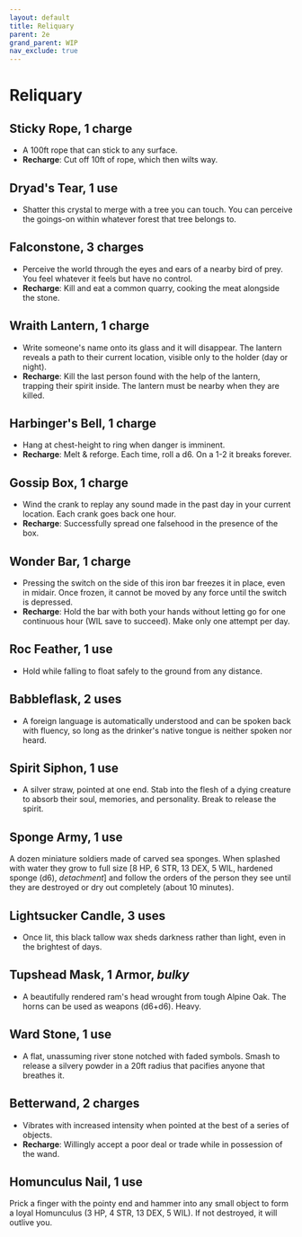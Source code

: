```yaml
---
layout: default
title: Reliquary
parent: 2e
grand_parent: WIP
nav_exclude: true
---
```


# Reliquary

## Sticky Rope, 1 charge

- A 100ft rope that can stick to any surface.
- **Recharge**: Cut off 10ft of rope, which then wilts way.  

## Dryad's Tear, 1 use

- Shatter this crystal to merge with a tree you can touch. You can perceive the goings-on within whatever forest that tree belongs to.
 
## Falconstone, 3 charges

- Perceive the world through the eyes and ears of a nearby bird of prey. You feel whatever it feels but have no control.
- **Recharge**: Kill and eat a common quarry, cooking the meat alongside the stone.

## Wraith Lantern, 1 charge

- Write someone's name onto its glass and it will disappear. The lantern reveals a path to their current location, visible only to the holder (day or night).
- **Recharge**: Kill the last person found with the help of the lantern, trapping their spirit inside. The lantern must be nearby when they are killed.

## Harbinger's Bell, 1 charge

- Hang at chest-height to ring when danger is imminent.
- **Recharge**: Melt & reforge. Each time, roll a d6. On a 1-2 it breaks forever.

## Gossip Box, 1 charge

- Wind the crank to replay any sound made in the past day in your current location. Each crank goes back one hour.
- **Recharge**: Successfully spread one falsehood in the presence of the box.

## Wonder Bar, 1 charge

- Pressing the switch on the side of this iron bar freezes it in place, even in midair. Once frozen, it cannot be moved by any force until the switch is depressed.
- **Recharge**: Hold the bar with both your hands without letting go for one continuous hour (WIL save to succeed). Make only one attempt per day.

## Roc Feather, 1 use

- Hold while falling to float safely to the ground from any distance.

## Babbleflask, 2 uses

- A foreign language is automatically understood and can be spoken back with fluency, so long as the drinker's native tongue is neither spoken nor heard.

## Spirit Siphon, 1 use

- A silver straw, pointed at one end. Stab into the flesh of a dying creature to absorb their soul, memories, and personality. Break to release the spirit.

## Sponge Army, 1 use

A dozen miniature soldiers made of carved sea sponges. When splashed with water they grow to full size [8 HP, 6 STR, 13 DEX, 5 WIL, hardened sponge (d6), _detachment_] and follow the orders of the person they see until they are destroyed or dry out completely (about 10 minutes). 

## Lightsucker Candle, 3 uses

- Once lit, this black tallow wax sheds darkness rather than light, even in the brightest of days.

## Tupshead Mask, 1 Armor, _bulky_

- A beautifully rendered ram's head wrought from tough Alpine Oak. The horns can be used as weapons (d6+d6). Heavy. 

## Ward Stone, 1 use

- A flat, unassuming river stone notched with faded symbols. Smash to release a silvery powder in a 20ft radius that pacifies anyone that breathes it.

## Betterwand, 2 charges

- Vibrates with increased intensity when pointed at the best of a series of objects. 
- **Recharge**: Willingly accept a poor deal or trade while in possession of the wand.

## Homunculus Nail, 1 use

Prick a finger with the pointy end and hammer into any small object to form a loyal Homunculus (3 HP, 4 STR, 13 DEX, 5 WIL). If not destroyed, it will outlive you.